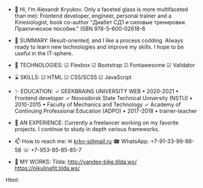 - 👋 Hi, I’m Alexandr Kryukov. Only a faceted glass is more multifaceted than me): 
Frontend developer, engineer, personal trainer and a Kinesiologist, book co-author "Диабет СД1 и силовые тренировки. Практическое пособие."  ISBN 978-5-600-02618-6

- 👀 SUMMARY:
Result-oriented, and I like a process codding.
Always ready to learn new technologies and improve my skills. 
I hope to be useful in the IT-sphere.

- 🌱 TECHNOLOGIES:
  ☑ Flexbox
  ☑ Bootstrap
  ☑ Fontawesome
  ☑ Validator
  
- ⌛ SKILLS:
  ☑ HTML
  ☑ CSS/SCSS
  ☑ JavaScript
  
- ✨ EDUCATION: 
  ✓ GEEKBRAINS UNIVERSITY WEB • 2020-2021 • Frontend developer
  ✓ Novosibirsk State Technical University (NSTU) • 2010-2015 • Faculty of Mechanics and Technology
  ✓ Academy of Continuing Professional Education (ADPO) • 2017-2018 • trainer-teacher

- 💞️ AN EXPERIENCE: 
Currently a freelancer working on my favorite projects.
I continue to study in depth various frameworks.

- 📫 How to reach me: 
  ✉ krkv-s@mail.ru
  ☎ WhatsApp: +7-91-33-99-88-58
  ☏ +7-953-85-85-85-7
  
- 🍓 MY WORKS:
Tilda:
http://yandex-bike.tilda.ws/
https://nikulinafit.tilda.ws/

Html:


